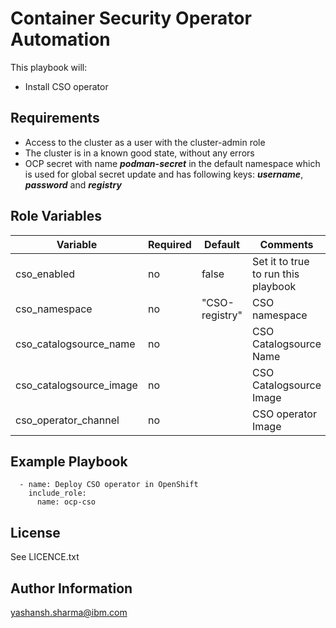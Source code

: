 Container Security Operator Automation
=========

This playbook will:
- Install CSO operator

Requirements
------------

- Access to the cluster as a user with the cluster-admin role
- The cluster is in a known good state, without any errors
- OCP secret with name ***podman-secret*** in the default namespace which is used for global secret update and has following keys:
   ***username***, ***password*** and ***registry***


Role Variables
--------------
| Variable                       | Required | Default     | Comments                                       |
|--------------------------------|----------|-------------|------------------------------------------------|
| cso_enabled      | no       |    false    | Set it to true to run this playbook            |
| cso_namespace       | no     | "CSO-registry" |  CSO namespace   |
| cso_catalogsource_name       | no       |  | CSO Catalogsource Name   |
| cso_catalogsource_image      | no       |        | CSO Catalogsource Image |
| cso_operator_channel     | no       |        | CSO operator Image |


Example Playbook
----------------

```
  - name: Deploy CSO operator in OpenShift
    include_role:
      name: ocp-cso
```

License
-------

See LICENCE.txt

Author Information
------------------

yashansh.sharma@ibm.com